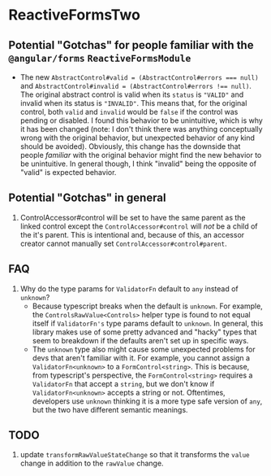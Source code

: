 # ReactiveFormsTwo

## Potential "Gotchas" for people familiar with the `@angular/forms` `ReactiveFormsModule`

- The new `AbstractControl#valid = (AbstractControl#errors === null)` and `AbstractControl#invalid = (AbstractControl#errors !== null)`. The original abstract control is valid when its `status` is `"VALID"` and invalid when its status is `"INVALID"`. This means that, for the original control, both `valid` and `invalid` would be `false` if the control was pending or disabled. I found this behavior to be unintuitive, which is why it has been changed (note: I don't think there was anything conceptually wrong with the original behavior, but unexpected behavior of any kind should be avoided). Obviously, this change has the downside that people _familiar_ with the original behavior might find the new behavior to be unintuitive. In general though, I think "invalid" being the opposite of "valid" is expected behavior.

## Potential "Gotchas" in general

1. ControlAccessor#control will be set to have the same parent as the linked control except the `ControlAccessor#control` will _not_ be a child of the it's parent. This is intentional and, because of this, an accessor creator cannot manually set `ControlAccessor#control#parent`.

## FAQ

1. Why do the type params for `ValidatorFn` default to `any` instead of `unknown`?
   - Because typescript breaks when the default is `unknown`. For example, the `ControlsRawValue<Controls>`
     helper type is found to not equal itself if `ValidatorFn's` type params default to `unknown`. In
     general, this library makes use of some pretty advanced and "hacky" types that seem to breakdown
     if the defaults aren't set up in specific ways.
   - The `unknown` type also might cause some unexpected problems for devs that aren't familiar with it.
     For example, you cannot assign a `ValidatorFn<unknown>` to a `FormControl<string>`.
     This is because, from typescript's perspective, the `FormControl<string>` requires a `ValidatorFn`
     that accept a `string`, but we don't know if `ValidatorFn<unknown>` accepts a string or not.
     Oftentimes, developers use `unknown` thinking it is a more type safe version of `any`, but the
     two have different semantic meanings.

## TODO

1. update `transformRawValueStateChange` so that it transforms the `value` change in addition to the `rawValue` change.
